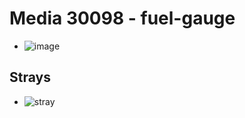# Media 30098 - fuel-gauge

- ![image](https://valkyrie.cdn.ifixit.com/media/2019/06/18101453/fuel-gauge.jpg)

## Strays
- ![stray](https://valkyrie.cdn.ifixit.com/media/2019/06/18101453/eco.jpg)